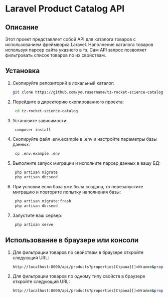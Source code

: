 # Laravel Product Catalog API

## Описание

Этот проект представляет собой API для каталога товаров с использованием фреймворка Laravel. 
Наполнение каталога товаров используя парсер сайта указного в тз. Сам API запрос позволяет фильтровать список товаров по их свойствам.

## Установка

1. Скопируйте репозиторий в локальный каталог:

   ```bash
   git clone https://github.com/yourusername/tz-rocket-science-catalog.git

2. Перейдите в директорию скопированного проекта:

   ```bash
    cd tz-rocket-science-catalog
   
3. Установите зависимости:

   ```bash
    composer install   
   
4. Скопируйте файл .env.example в .env и настройте параметры базы данных:

   ```bash
    cp .env.example .env
   
5. Выполните запуск миграции и исполните парсер данных в вашу БД:

   ```bash
    php artisan migrate
    php artisan db:seed
   
6. При условии если база уже была создана, то перезапустите миграцию и повторите попытку наполнения базы:
   ```bash
    php artisan migrate:fresh
    php artisan db:seed
   
6. Запустите ваш сервер:
   ```bash
    php artisan serve


## Использование в браузере или консоли

1. Для фильтрации товаров по свойствам в браузере откройте следующий URL:
   ```bash
   http://localhost:8000/api/products?properties[Страна][]=Италия&properties[Бренд][]=iLamp

2. Для фильтрации товаров по одному типу свойств в браузере откройте следующий URL:
   ```bash
   http://localhost:8000/api/products?properties[Страна][]=Италия&properties[Страна][]=Россия
